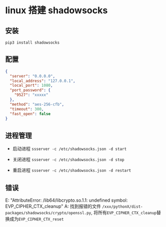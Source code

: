 # linux 搭建 shadowsocks

## 安装

`pip3 install shadowsocks`

## 配置

```json
{
  "server": "0.0.0.0",
  "local_address": "127.0.0.1",
  "local_port": 1080,
  "port_password": {
    "9527": "xxxxx"
  },
  "method": "aes-256-cfb",
  "timeout": 300,
  "fast_open": false
}
```

## 进程管理

- 启动进程
  `ssserver -c /etc/shadowsocks.json -d start`

- 关闭进程
  `ssserver -c /etc/shadowsocks.json -d stop`

- 重启进程
  `ssserver -c /etc/shadowsocks.json -d restart`

## 错误

E: "AttributeError: /lib64/libcrypto.so.1.1: undefined symbol: EVP_CIPHER_CTX_cleanup"
A: 找到报错的文件 `/xxx/pythonX/dist-packages/shadowsocks/crypto/openssl.py`, 将所有`EVP_CIPHER_CTX_cleanup`替换成为`EVP_CIPHER_CTX_reset`
